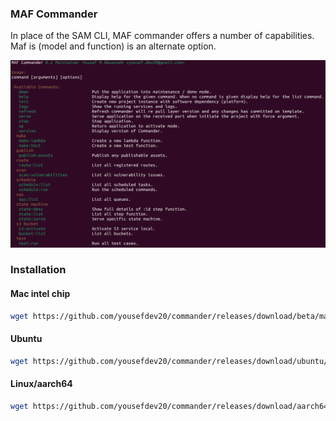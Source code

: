 ### MAF Commander
In place of the SAM CLI, MAF commander offers a number of capabilities. Maf is (model and function) is an alternate option.

![alt text](https://github.com/yousefdev20/commander/blob/master/documents/Screenshot%20from%202023-07-12%2019-16-16.png?raw=true)
### Installation
#### Mac intel chip
```bash
wget https://github.com/yousefdev20/commander/releases/download/beta/maf -O /usr/local/bin/maf && chmod -R 777 /usr/local/bin/maf
```
#### Ubuntu
```bash
wget https://github.com/yousefdev20/commander/releases/download/ubuntu/maf -O /usr/local/bin/maf && chmod -R 777 /usr/local/bin/maf
```
#### Linux/aarch64
```bash
wget https://github.com/yousefdev20/commander/releases/download/aarch64/maf -O /usr/local/bin/maf && chmod -R 777 /usr/local/bin/maf
```
